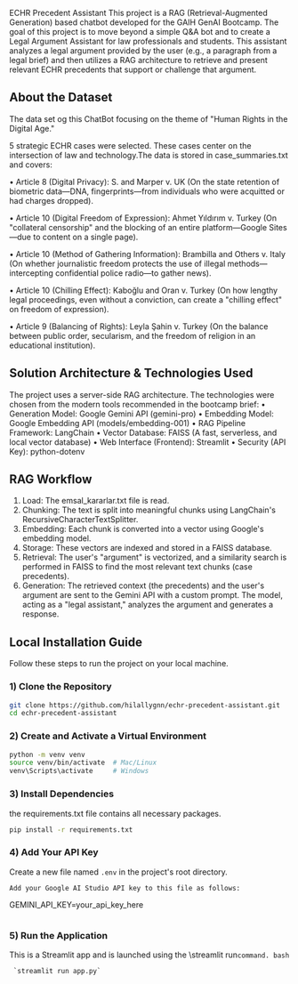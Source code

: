 ECHR Precedent Assistant
This project is a RAG (Retrieval-Augmented Generation) based chatbot developed for the GAIH GenAI Bootcamp.
The goal of this project is to move beyond a simple Q&A bot and to create a Legal Argument Assistant for law professionals and students.
This assistant analyzes a legal argument provided by the user (e.g., a paragraph from a legal brief) and then utilizes a RAG architecture to retrieve and present relevant ECHR precedents that support or challenge that argument.


## About the Dataset
The data set og this ChatBot focusing on the theme of "Human Rights in the Digital Age."

 5 strategic ECHR cases were selected. These cases center on the intersection of law and technology.The data is stored in case_summaries.txt and covers:

• Article 8 (Digital Privacy): S. and Marper v. UK (On the state retention of biometric data—DNA, fingerprints—from individuals who were acquitted or had charges dropped).

• Article 10 (Digital Freedom of Expression): Ahmet Yıldırım v. Turkey (On "collateral censorship" and the blocking of an entire platform—Google Sites—due to content on a single page).

• Article 10 (Method of Gathering Information): Brambilla and Others v. Italy (On whether journalistic freedom protects the use of illegal methods—intercepting confidential police radio—to gather news).

• Article 10 (Chilling Effect): Kaboğlu and Oran v. Turkey (On how lengthy legal proceedings, even without a conviction, can create a "chilling effect" on freedom of expression).

• Article 9 (Balancing of Rights): Leyla Şahin v. Turkey (On the balance between public order, secularism, and the freedom of religion in an educational institution).


## Solution Architecture & Technologies Used
The project uses a server-side RAG architecture. The technologies were chosen from the modern tools recommended in the bootcamp brief:
• Generation Model: Google Gemini API (gemini-pro)
• Embedding Model: Google Embedding API (models/embedding-001)
• RAG Pipeline Framework: LangChain
• Vector Database: FAISS (A fast, serverless, and local vector database)
• Web Interface (Frontend): Streamlit
• Security (API Key): python-dotenv


## RAG Workflow
1. Load: The emsal_kararlar.txt file is read.
2. Chunking: The text is split into meaningful chunks using LangChain's RecursiveCharacterTextSplitter.
3. Embedding: Each chunk is converted into a vector using Google's embedding model.
4. Storage: These vectors are indexed and stored in a FAISS database.
5. Retrieval: The user's "argument" is vectorized, and a similarity search is performed in FAISS to find the most relevant text chunks (case precedents).
6. Generation: The retrieved context (the precedents) and the user's argument are sent to the Gemini API with a custom prompt. The model, acting as a "legal assistant," analyzes the argument and generates a response.
## Local Installation Guide

Follow these steps to run the project on your local machine.

### 1) Clone the Repository
```bash
git clone https://github.com/hilallygnn/echr-precedent-assistant.git
cd echr-precedent-assistant
```
### 2) Create and Activate a Virtual Environment
```bash
python -m venv venv
source venv/bin/activate  # Mac/Linux
venv\Scripts\activate     # Windows
```
### 3) Install Dependencies
the requirements.txt file contains all necessary packages.
```bash
pip install -r requirements.txt
```
### 4) Add Your API Key
Create a new file named `.env` in the project's root directory.
```
Add your Google AI Studio API key to this file as follows:
```
GEMINI_API_KEY=your_api_key_here
```
```
### 5) Run the Application
This is a Streamlit app and is launched using the \streamlit run` command.
bash ` 
```
 `streamlit run app.py` 
```





